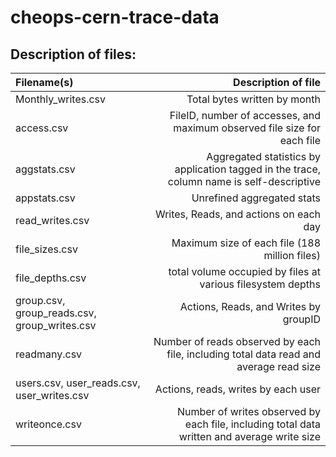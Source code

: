 # cheops-cern-trace-data

## Description of files:

| Filename(s)                                  | Description of file                                                                         |
| :---                                         | ---:                                                                                        |
| Monthly_writes.csv                           | Total bytes written by month                                                                |
| access.csv                                   | FileID, number of accesses, and maximum observed file size for each file                    |
| aggstats.csv                                 | Aggregated statistics by application tagged in the trace, column name is self-descriptive   |
| appstats.csv                                 | Unrefined aggregated stats                                                                  |
| read_writes.csv                              | Writes, Reads, and actions on each day                                                      |
| file_sizes.csv                               | Maximum size of each file (188 million files)                                               |
| file_depths.csv                              | total volume occupied by files at various filesystem depths                                 |
| group.csv, group_reads.csv, group_writes.csv | Actions, Reads, and Writes by groupID                                                       |
| readmany.csv                                 | Number of reads observed by each file, including total data read and average read size      |
| users.csv, user_reads.csv, user_writes.csv   | Actions, reads, writes by each user                                                         |
| writeonce.csv                                | Number of writes observed by each file, including total data written and average write size |
